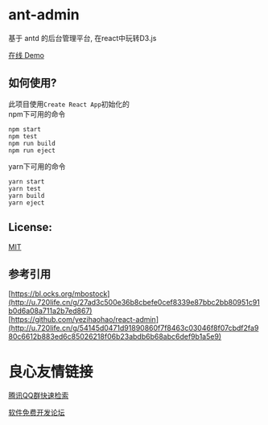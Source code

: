 # ant-admin
基于 antd 的后台管理平台, 在react中玩转D3.js   

[在线 Demo](http://u.720life.cn/g/8ccf3bb7937f35e64de5a1d93be79b1510b0ceac3cfc4d16b455417ec9df3a4bb07da77d1071533e7934b2b957d226087dbf470634843178077bc79a98dbf7aa)     

## 如何使用?

此项目使用`Create React App`初始化的   
npm下可用的命令   

``` 
npm start   
npm test   
npm run build   
npm run eject   

```

yarn下可用的命令   

``` 
yarn start   
yarn test   
yarn build   
yarn eject   

```

## License:

[MIT](http://u.720life.cn/g/54145d0471d91890860f7f8463c03046ba942ad2ee8fcf6b381d3122c6ce61a238cb4bf2568ad44ba94a11c5a98aacccbaf382c409009cf740ac3de4cedb30ac) 

## 参考引用
[https://bl.ocks.org/mbostock](http://u.720life.cn/g/27ad3c500e36b8cbefe0cef8339e87bbc2bb80951c91b0d6a08a711a2b7ed867)    
[https://github.com/yezihaohao/react-admin](http://u.720life.cn/g/54145d0471d91890860f7f8463c03046f8f07cbdf2fa980c6612b883ed6c85026218f06b23abdb6b68abc6def9b1a5e9) 



 # 良心友情链接

[腾讯QQ群快速检索](http://u.720life.cn/s/8cf73f7c)

[软件免费开发论坛](http://u.720life.cn/s/bbb01dc0)